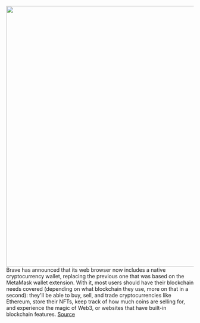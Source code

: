 <img src='https://cdn.vox-cdn.com/thumbor/ZEqQq9QxHceMtmqN-UPy3Gc3-Vk=/0x0:980x479/1200x800/filters:focal(412x162:568x318)/cdn.vox-cdn.com/uploads/chorus_image/image/70151184/image3_980x479.0.png' width='700px' /><br/>
Brave has announced that its web browser now includes a native cryptocurrency wallet, replacing the previous one that was based on the MetaMask wallet extension. With it, most users should have their blockchain needs covered (depending on what blockchain they use, more on that in a second): they'll be able to buy, sell, and trade cryptocurrencies like Ethereum, store their NFTs, keep track of how much coins are selling for, and experience the magic of Web3, or websites that have built-in blockchain features.
<a href='https://www.theverge.com/2021/11/16/22785588/brave-web-browser-crypto-wallet-web3-nft-native'> Source <a/>